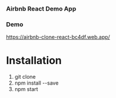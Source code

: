 ### Airbnb React Demo App

### Demo

https://airbnb-clone-react-bc4df.web.app/


# Installation
1) git clone
2) npm install --save
3) npm start